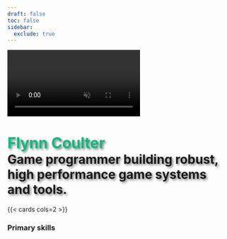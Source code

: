 ```yaml
---
draft: false
toc: false
sidebar:
  exclude: true
---
```


<div class="hero-section">
  <video class="hero-background" autoplay muted loop playsinline>
    <source src="/Video/Diluvian.mp4" type="video/mp4">
     
  </video>
  <div class="hero-overlay"></div>
  <div class="hero-content">
    <h1 class="text-center text-white" style="text-shadow: 3px 3px 5px rgba(0, 0, 0, 0.5);"><strong style="font-size: 3.5vw; color: #10b981; text-shadow: 3px 3px 5px rgba(0, 0, 0, 0.5);">Flynn Coulter</strong> <br> Game programmer building robust, high performance game systems and tools.</h1>
  </div>
</div>

{{< cards cols=2 >}}
<!-- TODO: move this to a class -->
<div class="mb-3 pt-0" style="margin-top: 0.5em;">
    <h3 class="challenges-head">Primary skills</h3>
    <head>
        <title>Horizontal List</title>
        <style>
            ul {
                list-style-type: none; /* Removes default bullets */
                margin: 0;
                padding: 0;
                overflow: hidden;
            }

            li {
                display: inline-block; /* Makes list items display horizontally */
                margin-right: 10px; /* Adds spacing between items */
            }
        </style>
    </head>
    <body>
        <ul>
             <button class="btn-primary" >C++</button>
             <button class="btn-primary" >Odin</button>
             <button class="btn-primary" >Unreal Engine</button>
             <button class="btn-primary" >Perforce</button>
             <button class="btn-primary" >Git</button>
             <button class="btn-primary" >Steamworks</button>
             <button class="btn-primary" >EOS</button>
             <button class="btn-primary" >GOG</button>
             <button class="btn-primary" >FMOD</button>
        </ul>
    </body>
</div>

<!-- TODO: move this to a class -->
<div class="mb-3 pt-0" style="margin-top: 0.5em;">
    <h3 class="challenges-head">Secondary skills</h3>
    <head>
        <title>Horizontal List</title>
        <style>
            ul {
                list-style-type: none; /* Removes default bullets */
                margin: 0;
                padding: 0;
                overflow: hidden;
            }

            li {
                display: inline-block; /* Makes list items display horizontally */
                margin-right: 10px; /* Adds spacing between items */
            }
        </style>
    </head>
    <body>
        <ul>
            <button class="btn-secondary" >C#</button>
            <button class="btn-secondary" >Python</button>
            <button class="btn-secondary" >Beef</button>
            <button class="btn-secondary" >Game Maker Studio 2</button>
            <button class="btn-secondary" >Godot</button>
            <button class="btn-secondary" >Unity</button>
            <button class="btn-secondary" >Blender</button>
            <button class="btn-secondary" >Linux</button>
        </ul>
    </body>
</div>
{{< /cards >}}

<br>

<div class="mb-3 pt-0" style="margin-top: 2.5em;">
    <h1>Game Programming</h1>
</div>
{{< cards cols=2 >}}
{{< card
    link="/games"
    title="Diluvian Ultra - [Released]"
    image="/images/DiluvianUltra.jpg"
    method="Resize" 
    options="1920x1080 q100 jpg"
>}}
{{< card
    link="/games"
    title="Hels Rebellion - [canceled]"
    image="/images/HB.webp"
    method="Resize" 
    options="1920x1080 q100 webp"
>}}
{{< /cards >}}

<div class="mb-3 pt-0" style="margin-top: 2.5em;">
    <h1>Projects</h1>
</div>
{{< cards cols=2 >}}
    {{< card 
        link="/projects/#dino" 
        icon="chip" 
        title="Dino" 
        subtitle="Hobby game engine written in Odin" 
        image="/images/Dino.png" 
        method="Resize" 
        options="1920x1080 q100 jpg" 
    >}}
    
    {{< card 
        link="/projects/#dismember-plugin" 
        icon="brick" 
        title="Dismember Plugin" 
        subtitle="Runtime limb dismemberment" 
        image="/images/Dismember.jpg" 
        method="Resize" 
        options="1920x1080 q100 jpg" 
    >}}

    {{< card 
        link="/projects/#dumb-robot" 
        icon="beaker" title="Dumb Robot" 
        subtitle="Small prototype where you manage vacuum robots" 
        image="/images/DumbRobot3.jpg" 
        method="Resize" 
        options="1920x1080 q100 jpg" 
    >}}

    {{< card 
        link="/projects/#untitled-prototype" 
        icon="beaker" 
        title="Untitled prototype" 
        subtitle="Small isometric city builder prototype" 
        image="/images/UntitledProto.gif" 
    >}}

{{< /cards >}}

{{< cards cols=1 >}}
<button 
  id="resume-button-container" 
  class="btn-res w-full mt-10 font-bold uppercase text-xl py-3"
  onclick="window.open('/Resume/Flynn_Coulter_Resume-2025.pdf', '_blank')"
  role="button"
  >Resume</button>
<script>
    document.addEventListener("DOMContentLoaded", function () {
      const target = document.getElementById("resume-button-container");

      if (!target) return;

      const observer = new IntersectionObserver(entries => {
        entries.forEach(entry => {
          if (entry.isIntersecting) {
            target.classList.add("flash");
            observer.unobserve(target);
          }
        });
      });

      observer.observe(target);
    });
</script>
{{< /cards >}}

{{< contactform >}}